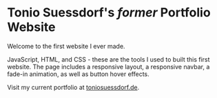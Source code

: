 # Tonio Suessdorf's *former* Portfolio Website

Welcome to the first website I ever made.

JavaScript, HTML, and CSS - these are the tools I used to built this first website.
The page includes a responsive layout, a responsive navbar, a fade-in animation, as well as button hover effects. 

Visit my current portfolio at [toniosuessdorf.de](toniosuessdorf.de).
